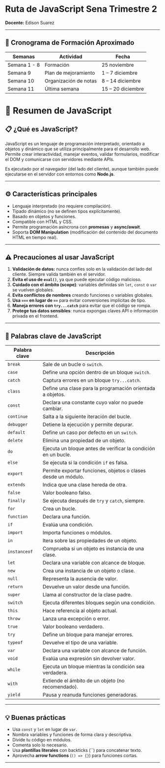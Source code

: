 # Ruta de JavaScript Sena Trimestre 2

**Docente:** Edison Suarez  

---

## 📅 Cronograma de Formación Aproximado

| **Semanas**     | **Actividad**              | **Fecha**           |
|-----------------|----------------------------|---------------------|
| Semana 1 - 8    | Formación                  | 25 noviembre        |
| Semana 9        | Plan de mejoramiento       | 1 – 7 diciembre     |
| Semana 10       | Organización de notas      | 8 – 14 diciembre    |
| Semana 11       | Última semana              | 15 – 20 diciembre   |


# 🧠 Resumen de JavaScript

## 📋 ¿Qué es JavaScript?
JavaScript es un lenguaje de programación interpretado, orientado a objetos y dinámico que se utiliza principalmente para el desarrollo web. Permite crear interactividad, manejar eventos, validar formularios, modificar el DOM y comunicarse con servidores mediante APIs.

Es ejecutado por el navegador (del lado del cliente), aunque también puede ejecutarse en el servidor con entornos como **Node.js**.

---

## ⚙️ Características principales
- Lenguaje interpretado (no requiere compilación).
- Tipado dinámico (no se definen tipos explícitamente).
- Basado en objetos y funciones.
- Compatible con HTML y CSS.
- Permite programación asíncrona con **promesas** y **async/await**.
- Soporta **DOM Manipulation** (modificación del contenido del documento HTML en tiempo real).

---

## ⚠️ Precauciones al usar JavaScript
1. **Validación de datos:** nunca confíes solo en la validación del lado del cliente. Siempre valida también en el servidor.
2. **Evita el uso de `eval()`**, ya que puede ejecutar código malicioso.
3. **Cuidado con el ámbito (scope)**: variables definidas sin `let`, `const` o `var` se vuelven globales.
4. **Evita conflictos de nombres** creando funciones o variables globales.
5. **Usa `===` en lugar de `==`** para evitar conversiones implícitas de tipo.
6. **Maneja errores con `try...catch`** para evitar que el código se rompa.
7. **Protege tus datos sensibles**: nunca expongas claves API o información privada en el frontend.

---

## 🔑 Palabras clave de JavaScript

| **Palabra clave** | **Descripción** |
|-------------------|-----------------|
| `break` | Sale de un bucle o `switch`. |
| `case` | Define una opción dentro de un bloque `switch`. |
| `catch` | Captura errores en un bloque `try...catch`. |
| `class` | Define una clase para la programación orientada a objetos. |
| `const` | Declara una constante cuyo valor no puede cambiar. |
| `continue` | Salta a la siguiente iteración del bucle. |
| `debugger` | Detiene la ejecución y permite depurar. |
| `default` | Define un caso por defecto en un `switch`. |
| `delete` | Elimina una propiedad de un objeto. |
| `do` | Ejecuta un bloque antes de verificar la condición en un bucle. |
| `else` | Se ejecuta si la condición `if` es falsa. |
| `export` | Permite exportar funciones, objetos o clases desde un módulo. |
| `extends` | Indica que una clase hereda de otra. |
| `false` | Valor booleano falso. |
| `finally` | Se ejecuta después de `try` y `catch`, siempre. |
| `for` | Crea un bucle. |
| `function` | Declara una función. |
| `if` | Evalúa una condición. |
| `import` | Importa funciones o módulos. |
| `in` | Itera sobre las propiedades de un objeto. |
| `instanceof` | Comprueba si un objeto es instancia de una clase. |
| `let` | Declara una variable con alcance de bloque. |
| `new` | Crea una instancia de un objeto o clase. |
| `null` | Representa la ausencia de valor. |
| `return` | Devuelve un valor desde una función. |
| `super` | Llama al constructor de la clase padre. |
| `switch` | Ejecuta diferentes bloques según una condición. |
| `this` | Hace referencia al objeto actual. |
| `throw` | Lanza una excepción o error. |
| `true` | Valor booleano verdadero. |
| `try` | Define un bloque para manejar errores. |
| `typeof` | Devuelve el tipo de una variable. |
| `var` | Declara una variable con alcance de función. |
| `void` | Evalúa una expresión sin devolver valor. |
| `while` | Ejecuta un bloque mientras la condición sea verdadera. |
| `with` | Extiende el ámbito de un objeto (no recomendado). |
| `yield` | Pausa y reanuda funciones generadoras. |

---

## 💡 Buenas prácticas
- Usa `const` y `let` en lugar de `var`.
- Nombra variables y funciones de forma clara y descriptiva.
- Divide tu código en módulos.
- Comenta solo lo necesario.
- Usa **plantillas literales** con backticks (\``) para concatenar texto.
- Aprovecha **arrow functions** (`() => {}`) para funciones cortas.

---


